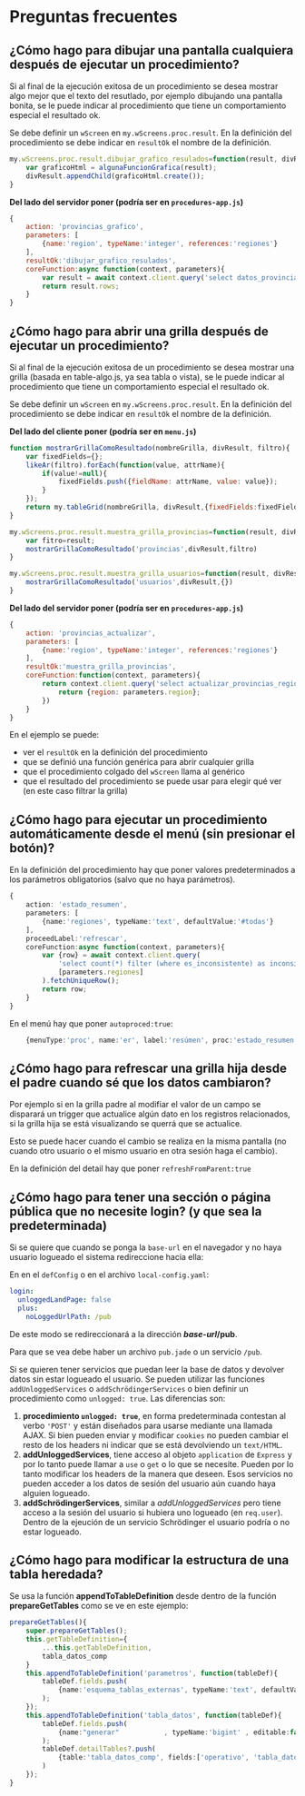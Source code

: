 # Preguntas frecuentes

## ¿Cómo hago para dibujar una pantalla cualquiera después de ejecutar un procedimiento?

Si al final de la ejecución exitosa de un procedimiento se desea mostrar 
algo mejor que el texto del resutlado, por ejemplo dibujando una pantalla bonita, 
se le puede indicar al procedimiento que tiene un comportamiento especial
el resultado ok. 

Se debe definir un `wScreen` en `my.wScreens.proc.result`.
En la definición del procedimiento se debe indicar en `resultOk` el nombre de la definición. 

```js
my.wScreens.proc.result.dibujar_grafico_resulados=function(result, divResult){
    var graficoHtml = algunaFuncionGrafica(result);
    divResult.appendChild(graficoHtml.create());
}
```

**Del lado del servidor poner (podría ser en `procedures-app.js`)**
```js
{
    action: 'provincias_grafico',
    parameters: [
        {name:'region', typeName:'integer', references:'regiones'}
    ],
    resultOk:'dibujar_grafico_resulados',
    coreFunction:async function(context, parameters){
        var result = await context.client.query('select datos_provincias_region($1)', [parameters.region]).fetchAll();
        return result.rows;
    }
}
```

## ¿Cómo hago para abrir una grilla después de ejecutar un procedimiento?

Si al final de la ejecución exitosa de un procedimiento se desea mostrar 
una grilla (basada en table-algo.js, ya sea tabla o vista), 
se le puede indicar al procedimiento que tiene un comportamiento especial
el resultado ok. 

Se debe definir un `wScreen` en `my.wScreens.proc.result`.
En la definición del procedimiento se debe indicar en `resultOk` el nombre de la definición. 

**Del lado del cliente poner (podría ser en `menu.js`)**
```js
function mostrarGrillaComoResultado(nombreGrilla, divResult, filtro){
    var fixedFields={};
    likeAr(filtro).forEach(function(value, attrName){
        if(value!=null){
            fixedFields.push({fieldName: attrName, value: value});
        }
    });
    return my.tableGrid(nombreGrilla, divResult,{fixedFields:fixedFields});
}

my.wScreens.proc.result.muestra_grilla_provincias=function(result, divResult){
    var fitro=result;
    mostrarGrillaComoResultado('provincias',divResult,filtro)
}

my.wScreens.proc.result.muestra_grilla_usuarios=function(result, divResult){
    mostrarGrillaComoResultado('usuarios',divResult,{})
}
```

**Del lado del servidor poner (podría ser en `procedures-app.js`)**
```js
{
    action: 'provincias_actualizar',
    parameters: [
        {name:'region', typeName:'integer', references:'regiones'}
    ],
    resultOk:'muestra_grilla_provincias',
    coreFunction:function(context, parameters){
        return context.client.query('select actualizar_provincias_region($1)', [parameters.region]).execute().then(function(){
            return {region: parameters.region};
        })
    }
}
```

En el ejemplo se puede:
  * ver el `resultOk` en la definición del procedimiento
  * que se definió una función genérica para abrir cualquier grilla
  * que el procedimiento colgado del `wScreen` llama al genérico
  * que el resultado del procedimiento se puede usar para elegir qué ver (en este caso filtrar la grilla)

## ¿Cómo hago para ejecutar un procedimiento automáticamente desde el menú (sin presionar el botón)?

En la definición del procedimiento hay que poner valores predeterminados a los parámetros obligatorios
(salvo que no haya parámetros). 

```ts
{
    action: 'estado_resumen',
    parameters: [
        {name:'regiones', typeName:'text', defaultValue:'#todas'}
    ],
    proceedLabel:'refrescar',
    coreFunction:async function(context, parameters){
        var {row} = await context.client.query(
            'select count(*) filter (where es_inconsistente) as inconsistencias', 
            [parameters.regiones]
        ).fetchUniqueRow();
        return row;
    }
}
```

En el menú hay que poner `autoproced:true`:
```ts
    {menuType:'proc', name:'er', label:'resúmen', proc:'estado_resumen', autoproced:true}
```

## ¿Cómo hago para refrescar una grilla hija desde el padre cuando sé que los datos cambiaron?

Por ejemplo si en la grilla padre al modifiar el valor de un campo se disparará un trigger 
que actualice algún dato en los registros relacionados, si la grilla hija se está visualizando
se querrá que se actualice. 

Esto se puede hacer cuando el cambio se realiza en la misma pantalla (no cuando otro usuario 
o el mismo usuario en otra sesión haga el cambio).

En la definición del detail hay que poner `refreshFromParent:true` 

## ¿Cómo hago para tener una sección o página pública que no necesite login? (y que sea la predeterminada)

Si se quiere que cuando se ponga la `base-url` en el navegador y no haya usuario logueado 
el sistema redireccione hacia ella:

En en el `defConfig` o en el archivo `local-config.yaml`:
```yaml
login:
  unloggedLandPage: false
  plus:
    noLoggedUrlPath: /pub
```

De este modo se redireccionará a la dirección **_base-url_/pub**. 

Para que se vea debe haber un archivo `pub.jade` o un servicio `/pub`. 

Si se quieren tener servicios que puedan leer la base de datos y devolver datos sin estar logueado el usuario.
Se pueden utilizar las funciones `addUnloggedServices` o `addSchrödingerServices` 
o bien definir un procedimiento como `unlogged: true`. Las diferencias son:
   1. **procedimiento `unlogged: true`**, en forma predeterminada contestan al verbo `'POST'` y están
   diseñados para usarse mediante una llamada AJAX. Si bien pueden enviar y modificar `cookies`
   no pueden cambiar el resto de los headers ni indicar que se está devolviendo un `text/HTML`.
   2. **addUnloggedServices**, tiene acceso al objeto `application` de `Express` y por lo tanto puede
   llamar a `use` o `get` o lo que se necesite. Pueden por lo tanto modificar los headers de la manera que deseen.
   Esos servicios no pueden acceder a los datos de sesión del usuario aún cuando haya alguien logueado. 
   3. **addSchrödingerServices**, similar a _addUnloggedServices_ pero tiene acceso a la sesión del usuario
   si hubiera uno logueado (en `req.user`). 
   Dentro de la ejeución de un servicio Schrödinger el usuario podría o no estar logueado. 

## ¿Cómo hago para modificar la estructura de una tabla heredada?

Se usa la función **appendToTableDefinition** desde dentro de la función **prepareGetTables** 
como se ve en este ejemplo:

```ts
prepareGetTables(){
    super.prepareGetTables();
    this.getTableDefinition={
        ...this.getTableDefinition,
        tabla_datos_comp
    }
    this.appendToTableDefinition('parametros', function(tableDef){
        tableDef.fields.push(
            {name:'esquema_tablas_externas', typeName:'text', defaultValue:'ext', editable:false}
        );
    });
    this.appendToTableDefinition('tabla_datos', function(tableDef){
        tableDef.fields.push(
            {name:"generar"           , typeName:'bigint' , editable:false, clientSide:'generarTD'}
        );
        tableDef.detailTables?.push(
            {table:'tabla_datos_comp', fields:['operativo', 'tabla_datos'], abr:'⚕', label:'consistencias'}
        )
    });
}
```